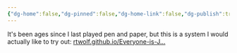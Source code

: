 ```yaml
---
{"dg-home":false,"dg-pinned":false,"dg-home-link":false,"dg-publish":true,"tags":["dgblip"],"disabled rules":["yaml-title","yaml-title-alias","file-name-heading"],"title":"philipp on mastodon @ 2024-03-27","created-date":"2024-03-27T18:41:34","id":112169116957236320,"updated-date":"2025-05-02T08:50:44","dg-path":"blips/112169116957236313.md","permalink":"/blips/112169116957236313/","dgPassFrontmatter":true}
---
```



It's been ages since I last played pen and paper, but this is a system I would actually like to try out: [rtwolf.github.io/Everyone-is-J…](https://rtwolf.github.io/Everyone-is-John/)



